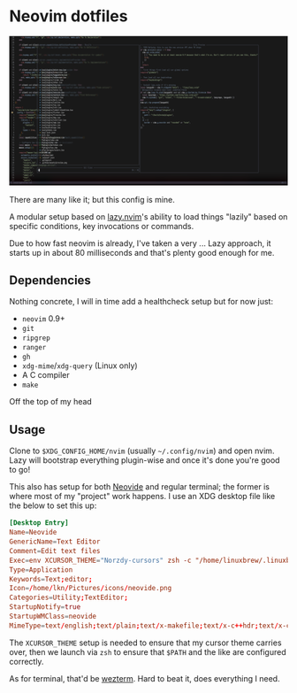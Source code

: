 # Neovim dotfiles

![preview](.github/assets/preview.png)

There are many like it; but this config is mine.

A modular setup based on [lazy.nvim](https://github.com/folke/lazy.nvim)'s ability to load things "lazily" based on specific conditions, key invocations or commands.

Due to how fast neovim is already, I've taken a very ... Lazy approach, it starts up in about 80 milliseconds and that's plenty good enough for me.

## Dependencies
Nothing concrete, I will in time add a healthcheck setup but for now just:

- `neovim` 0.9+
- `git`
- `ripgrep`
- `ranger`
- `gh`
- `xdg-mime`/`xdg-query` (Linux only)
- A C compiler
- `make`

Off the top of my head

## Usage

Clone to `$XDG_CONFIG_HOME/nvim` (usually `~/.config/nvim`) and open nvim. Lazy will bootstrap everything plugin-wise and once it's done you're good to go!

This also has setup for both [Neovide](https://neovide.dev/) and regular terminal; the former is where
most of my "project" work happens. I use an XDG desktop file like the below to
set this up:

```conf
[Desktop Entry]
Name=Neovide
GenericName=Text Editor
Comment=Edit text files
Exec=env XCURSOR_THEME="Norzdy-cursors" zsh -c "/home/linuxbrew/.linuxbrew/bin/neovide  %F"
Type=Application
Keywords=Text;editor;
Icon=/home/lkn/Pictures/icons/neovide.png
Categories=Utility;TextEditor;
StartupNotify=true
StartupWMClass=neovide
MimeType=text/english;text/plain;text/x-makefile;text/x-c++hdr;text/x-c++src;text/x-chdr;text/x-csrc;text/x-java;text/x-moc;text/x-pascal;text/x-tcl;text/x-tex;application/x-shellscript;text/x-c;text/x-c++;
```

The `XCURSOR_THEME` setup is needed to ensure that my cursor theme carries
over, then we launch via `zsh` to ensure that `$PATH` and the like are configured
correctly.

As for terminal, that'd be [wezterm](https://wezfurlong.org/wezterm/). Hard to
beat it, does everything I need.
